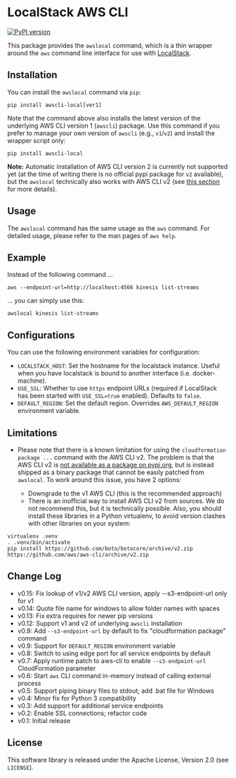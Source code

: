 # LocalStack AWS CLI

[![PyPI version][pypi-version]][pypi]

This package provides the `awslocal` command, which is a thin wrapper around the `aws`
command line interface for use with [LocalStack](https://github.com/localstack/localstack).

## Installation

You can install the `awslocal` command via `pip`:

```
pip install awscli-local[ver1]
```

Note that the command above also installs the latest version of the underlying AWS CLI version 1 (`awscli`) package. Use this command if you prefer to manage your own version of `awscli` (e.g., `v1`/`v2`) and install the wrapper script only:
```
pip install awscli-local
```

**Note:** Automatic installation of AWS CLI version 2 is currently not supported yet (at the time of writing there is no official pypi package for `v2` available), but the `awslocal` technically also works with AWS CLI v2 (see [this section](#Limitations) for more details).

## Usage

The `awslocal` command has the same usage as the `aws` command. For detailed usage,
please refer to the man pages of `aws help`.

## Example

Instead of the following command ...

```
aws --endpoint-url=http://localhost:4566 kinesis list-streams
```

... you can simply use this:

```
awslocal kinesis list-streams
```

## Configurations

You can use the following environment variables for configuration:

* `LOCALSTACK_HOST`: Set the hostname for the localstack instance. Useful when you have
localstack is bound to another interface (i.e. docker-machine).
* `USE_SSL`: Whether to use `https` endpoint URLs (required if LocalStack has been started
with `USE_SSL=true` enabled). Defaults to `false`.
* `DEFAULT_REGION`: Set the default region. Overrides `AWS_DEFAULT_REGION` environment variable.

## Limitations

* Please note that there is a known limitation for using the `cloudformation package ...` command with the AWS CLI v2. The problem is that the AWS CLI v2 is [not available as a package on pypi.org](https://github.com/aws/aws-cli/issues/4947), but is instead shipped as a binary package that cannot be easily patched from `awslocal`. To work around this issue, you have 2 options:

   - Downgrade to the v1 AWS CLI (this is the recommended approach)
   - There is an inofficial way to install AWS CLI v2 from sources. We do not recommend this, but it is technically possible. Also, you should install these libraries in a Python virtualenv, to avoid version clashes with other libraries on your system:
```
virtualenv .venv
. .venv/bin/activate
pip install https://github.com/boto/botocore/archive/v2.zip https://github.com/aws/aws-cli/archive/v2.zip
```

## Change Log

* v0.15: Fix lookup of v1/v2 AWS CLI version, apply --s3-endpoint-url only for v1
* v0.14: Quote file name for windows to allow folder names with spaces
* v0.13: Fix extra requires for newer pip versions
* v0.12: Support v1 and v2 of underlying `awscli` installation
* v0.9: Add `--s3-endpoint-url` by default to fix "cloudformation package" command
* v0.9: Support for `DEFAULT_REGION` environment variable
* v0.8: Switch to using edge port for all service endpoints by default
* v0.7: Apply runtime patch to aws-cli to enable `--s3-endpoint-url` CloudFormation parameter
* v0.6: Start `aws` CLI command in-memory instead of calling external process
* v0.5: Support piping binary files to stdout; add .bat file for Windows
* v0.4: Minor fix for Python 3 compatibility
* v0.3: Add support for additional service endpoints
* v0.2: Enable SSL connections; refactor code
* v0.1: Initial release

## License

This software library is released under the Apache License, Version 2.0 (see `LICENSE`).

[pypi-version]: https://img.shields.io/pypi/v/awscli-local.svg
[pypi]: https://pypi.org/project/awscli-local/
